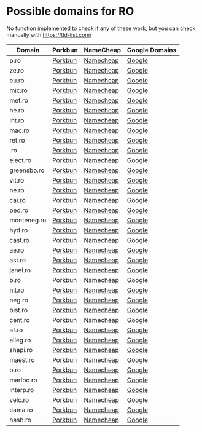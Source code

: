 # Possible domains for RO

No function implemented to check if any of these work, but you can check manually with https://tld-list.com/

| Domain | Porkbun | NameCheap | Google Domains |
|---|---|---|---|
| p.ro | [Porkbun](https://porkbun.com/checkout/search?prb=e814663da1&tlds=&idnLanguage=&search=search&q=p.ro) | [Namecheap](https://www.namecheap.com/domains/registration/results/?domain=p.ro) | [Google](https://domains.google.com/registrar/search?searchTerm=p.ro) |
| ze.ro | [Porkbun](https://porkbun.com/checkout/search?prb=e814663da1&tlds=&idnLanguage=&search=search&q=ze.ro) | [Namecheap](https://www.namecheap.com/domains/registration/results/?domain=ze.ro) | [Google](https://domains.google.com/registrar/search?searchTerm=ze.ro) |
| eu.ro | [Porkbun](https://porkbun.com/checkout/search?prb=e814663da1&tlds=&idnLanguage=&search=search&q=eu.ro) | [Namecheap](https://www.namecheap.com/domains/registration/results/?domain=eu.ro) | [Google](https://domains.google.com/registrar/search?searchTerm=eu.ro) |
| mic.ro | [Porkbun](https://porkbun.com/checkout/search?prb=e814663da1&tlds=&idnLanguage=&search=search&q=mic.ro) | [Namecheap](https://www.namecheap.com/domains/registration/results/?domain=mic.ro) | [Google](https://domains.google.com/registrar/search?searchTerm=mic.ro) |
| met.ro | [Porkbun](https://porkbun.com/checkout/search?prb=e814663da1&tlds=&idnLanguage=&search=search&q=met.ro) | [Namecheap](https://www.namecheap.com/domains/registration/results/?domain=met.ro) | [Google](https://domains.google.com/registrar/search?searchTerm=met.ro) |
| he.ro | [Porkbun](https://porkbun.com/checkout/search?prb=e814663da1&tlds=&idnLanguage=&search=search&q=he.ro) | [Namecheap](https://www.namecheap.com/domains/registration/results/?domain=he.ro) | [Google](https://domains.google.com/registrar/search?searchTerm=he.ro) |
| int.ro | [Porkbun](https://porkbun.com/checkout/search?prb=e814663da1&tlds=&idnLanguage=&search=search&q=int.ro) | [Namecheap](https://www.namecheap.com/domains/registration/results/?domain=int.ro) | [Google](https://domains.google.com/registrar/search?searchTerm=int.ro) |
| mac.ro | [Porkbun](https://porkbun.com/checkout/search?prb=e814663da1&tlds=&idnLanguage=&search=search&q=mac.ro) | [Namecheap](https://www.namecheap.com/domains/registration/results/?domain=mac.ro) | [Google](https://domains.google.com/registrar/search?searchTerm=mac.ro) |
| ret.ro | [Porkbun](https://porkbun.com/checkout/search?prb=e814663da1&tlds=&idnLanguage=&search=search&q=ret.ro) | [Namecheap](https://www.namecheap.com/domains/registration/results/?domain=ret.ro) | [Google](https://domains.google.com/registrar/search?searchTerm=ret.ro) |
| .ro | [Porkbun](https://porkbun.com/checkout/search?prb=e814663da1&tlds=&idnLanguage=&search=search&q=.ro) | [Namecheap](https://www.namecheap.com/domains/registration/results/?domain=.ro) | [Google](https://domains.google.com/registrar/search?searchTerm=.ro) |
| elect.ro | [Porkbun](https://porkbun.com/checkout/search?prb=e814663da1&tlds=&idnLanguage=&search=search&q=elect.ro) | [Namecheap](https://www.namecheap.com/domains/registration/results/?domain=elect.ro) | [Google](https://domains.google.com/registrar/search?searchTerm=elect.ro) |
| greensbo.ro | [Porkbun](https://porkbun.com/checkout/search?prb=e814663da1&tlds=&idnLanguage=&search=search&q=greensbo.ro) | [Namecheap](https://www.namecheap.com/domains/registration/results/?domain=greensbo.ro) | [Google](https://domains.google.com/registrar/search?searchTerm=greensbo.ro) |
| vit.ro | [Porkbun](https://porkbun.com/checkout/search?prb=e814663da1&tlds=&idnLanguage=&search=search&q=vit.ro) | [Namecheap](https://www.namecheap.com/domains/registration/results/?domain=vit.ro) | [Google](https://domains.google.com/registrar/search?searchTerm=vit.ro) |
| ne.ro | [Porkbun](https://porkbun.com/checkout/search?prb=e814663da1&tlds=&idnLanguage=&search=search&q=ne.ro) | [Namecheap](https://www.namecheap.com/domains/registration/results/?domain=ne.ro) | [Google](https://domains.google.com/registrar/search?searchTerm=ne.ro) |
| cai.ro | [Porkbun](https://porkbun.com/checkout/search?prb=e814663da1&tlds=&idnLanguage=&search=search&q=cai.ro) | [Namecheap](https://www.namecheap.com/domains/registration/results/?domain=cai.ro) | [Google](https://domains.google.com/registrar/search?searchTerm=cai.ro) |
| ped.ro | [Porkbun](https://porkbun.com/checkout/search?prb=e814663da1&tlds=&idnLanguage=&search=search&q=ped.ro) | [Namecheap](https://www.namecheap.com/domains/registration/results/?domain=ped.ro) | [Google](https://domains.google.com/registrar/search?searchTerm=ped.ro) |
| monteneg.ro | [Porkbun](https://porkbun.com/checkout/search?prb=e814663da1&tlds=&idnLanguage=&search=search&q=monteneg.ro) | [Namecheap](https://www.namecheap.com/domains/registration/results/?domain=monteneg.ro) | [Google](https://domains.google.com/registrar/search?searchTerm=monteneg.ro) |
| hyd.ro | [Porkbun](https://porkbun.com/checkout/search?prb=e814663da1&tlds=&idnLanguage=&search=search&q=hyd.ro) | [Namecheap](https://www.namecheap.com/domains/registration/results/?domain=hyd.ro) | [Google](https://domains.google.com/registrar/search?searchTerm=hyd.ro) |
| cast.ro | [Porkbun](https://porkbun.com/checkout/search?prb=e814663da1&tlds=&idnLanguage=&search=search&q=cast.ro) | [Namecheap](https://www.namecheap.com/domains/registration/results/?domain=cast.ro) | [Google](https://domains.google.com/registrar/search?searchTerm=cast.ro) |
| ae.ro | [Porkbun](https://porkbun.com/checkout/search?prb=e814663da1&tlds=&idnLanguage=&search=search&q=ae.ro) | [Namecheap](https://www.namecheap.com/domains/registration/results/?domain=ae.ro) | [Google](https://domains.google.com/registrar/search?searchTerm=ae.ro) |
| ast.ro | [Porkbun](https://porkbun.com/checkout/search?prb=e814663da1&tlds=&idnLanguage=&search=search&q=ast.ro) | [Namecheap](https://www.namecheap.com/domains/registration/results/?domain=ast.ro) | [Google](https://domains.google.com/registrar/search?searchTerm=ast.ro) |
| janei.ro | [Porkbun](https://porkbun.com/checkout/search?prb=e814663da1&tlds=&idnLanguage=&search=search&q=janei.ro) | [Namecheap](https://www.namecheap.com/domains/registration/results/?domain=janei.ro) | [Google](https://domains.google.com/registrar/search?searchTerm=janei.ro) |
| b.ro | [Porkbun](https://porkbun.com/checkout/search?prb=e814663da1&tlds=&idnLanguage=&search=search&q=b.ro) | [Namecheap](https://www.namecheap.com/domains/registration/results/?domain=b.ro) | [Google](https://domains.google.com/registrar/search?searchTerm=b.ro) |
| nit.ro | [Porkbun](https://porkbun.com/checkout/search?prb=e814663da1&tlds=&idnLanguage=&search=search&q=nit.ro) | [Namecheap](https://www.namecheap.com/domains/registration/results/?domain=nit.ro) | [Google](https://domains.google.com/registrar/search?searchTerm=nit.ro) |
| neg.ro | [Porkbun](https://porkbun.com/checkout/search?prb=e814663da1&tlds=&idnLanguage=&search=search&q=neg.ro) | [Namecheap](https://www.namecheap.com/domains/registration/results/?domain=neg.ro) | [Google](https://domains.google.com/registrar/search?searchTerm=neg.ro) |
| bist.ro | [Porkbun](https://porkbun.com/checkout/search?prb=e814663da1&tlds=&idnLanguage=&search=search&q=bist.ro) | [Namecheap](https://www.namecheap.com/domains/registration/results/?domain=bist.ro) | [Google](https://domains.google.com/registrar/search?searchTerm=bist.ro) |
| cent.ro | [Porkbun](https://porkbun.com/checkout/search?prb=e814663da1&tlds=&idnLanguage=&search=search&q=cent.ro) | [Namecheap](https://www.namecheap.com/domains/registration/results/?domain=cent.ro) | [Google](https://domains.google.com/registrar/search?searchTerm=cent.ro) |
| af.ro | [Porkbun](https://porkbun.com/checkout/search?prb=e814663da1&tlds=&idnLanguage=&search=search&q=af.ro) | [Namecheap](https://www.namecheap.com/domains/registration/results/?domain=af.ro) | [Google](https://domains.google.com/registrar/search?searchTerm=af.ro) |
| alleg.ro | [Porkbun](https://porkbun.com/checkout/search?prb=e814663da1&tlds=&idnLanguage=&search=search&q=alleg.ro) | [Namecheap](https://www.namecheap.com/domains/registration/results/?domain=alleg.ro) | [Google](https://domains.google.com/registrar/search?searchTerm=alleg.ro) |
| shapi.ro | [Porkbun](https://porkbun.com/checkout/search?prb=e814663da1&tlds=&idnLanguage=&search=search&q=shapi.ro) | [Namecheap](https://www.namecheap.com/domains/registration/results/?domain=shapi.ro) | [Google](https://domains.google.com/registrar/search?searchTerm=shapi.ro) |
| maest.ro | [Porkbun](https://porkbun.com/checkout/search?prb=e814663da1&tlds=&idnLanguage=&search=search&q=maest.ro) | [Namecheap](https://www.namecheap.com/domains/registration/results/?domain=maest.ro) | [Google](https://domains.google.com/registrar/search?searchTerm=maest.ro) |
| o.ro | [Porkbun](https://porkbun.com/checkout/search?prb=e814663da1&tlds=&idnLanguage=&search=search&q=o.ro) | [Namecheap](https://www.namecheap.com/domains/registration/results/?domain=o.ro) | [Google](https://domains.google.com/registrar/search?searchTerm=o.ro) |
| marlbo.ro | [Porkbun](https://porkbun.com/checkout/search?prb=e814663da1&tlds=&idnLanguage=&search=search&q=marlbo.ro) | [Namecheap](https://www.namecheap.com/domains/registration/results/?domain=marlbo.ro) | [Google](https://domains.google.com/registrar/search?searchTerm=marlbo.ro) |
| interp.ro | [Porkbun](https://porkbun.com/checkout/search?prb=e814663da1&tlds=&idnLanguage=&search=search&q=interp.ro) | [Namecheap](https://www.namecheap.com/domains/registration/results/?domain=interp.ro) | [Google](https://domains.google.com/registrar/search?searchTerm=interp.ro) |
| velc.ro | [Porkbun](https://porkbun.com/checkout/search?prb=e814663da1&tlds=&idnLanguage=&search=search&q=velc.ro) | [Namecheap](https://www.namecheap.com/domains/registration/results/?domain=velc.ro) | [Google](https://domains.google.com/registrar/search?searchTerm=velc.ro) |
| cama.ro | [Porkbun](https://porkbun.com/checkout/search?prb=e814663da1&tlds=&idnLanguage=&search=search&q=cama.ro) | [Namecheap](https://www.namecheap.com/domains/registration/results/?domain=cama.ro) | [Google](https://domains.google.com/registrar/search?searchTerm=cama.ro) |
| hasb.ro | [Porkbun](https://porkbun.com/checkout/search?prb=e814663da1&tlds=&idnLanguage=&search=search&q=hasb.ro) | [Namecheap](https://www.namecheap.com/domains/registration/results/?domain=hasb.ro) | [Google](https://domains.google.com/registrar/search?searchTerm=hasb.ro) |
